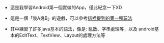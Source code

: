 *	這是我學習Android第一個實做的App，僅此紀念一下XD

*	這是一個「幾A幾B」的遊戲，可以參考[這裡提到的第一種玩法](https://zh.wikipedia.org/wiki/%E7%8C%9C%E6%95%B0%E5%AD%97)

*	其中練習了許多java基本的語法，像是: 亂數、字串處理等，以及 android基本的EditText、TextView、Layout的處理方法等